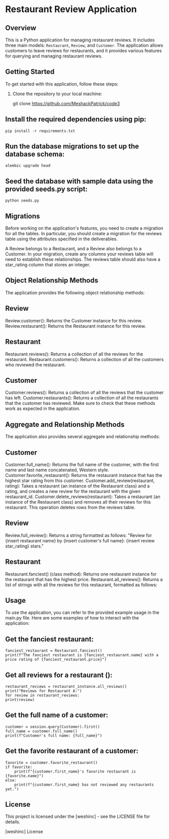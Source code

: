 # Restaurant Review Application

## Overview

This is a Python application for managing restaurant reviews. It includes three main models: `Restaurant`, `Review`, and `Customer`. The application allows customers to leave reviews for restaurants, and it provides various features for querying and managing restaurant reviews.


## Getting Started

To get started with this application, follow these steps:

1. Clone the repository to your local machine:

   
   git clone https://github.com/MeshackPatrick/code3
## Install the required dependencies using pip:
    pip install -r requirements.txt
## Run the database migrations to set up the database schema:
    alembic upgrade head
## Seed the database with sample data using the provided seeds.py script:
    python seeds.py
## Migrations

Before working on the application's features, you need to create a migration for all the tables. In particular, you should create a migration for the reviews table using the attributes specified in the deliverables.

A Review belongs to a Restaurant, and a Review also belongs to a Customer. In your migration, create any columns your reviews table will need to establish these relationships.
The reviews table should also have a star_rating column that stores an integer.

## Object Relationship Methods

The application provides the following object relationship methods:

## Review
Review.customer(): Returns the Customer instance for this review.
Review.restaurant(): Returns the Restaurant instance for this review.
## Restaurant
Restaurant.reviews(): Returns a collection of all the reviews for the restaurant.
Restaurant.customers(): Returns a collection of all the customers who reviewed the restaurant.
## Customer
Customer.reviews(): Returns a collection of all the reviews that the customer has left.
Customer.restaurants(): Returns a collection of all the restaurants that the customer has reviewed.
Make sure to check that these methods work as expected in the application.

## Aggregate and Relationship Methods

The application also provides several aggregate and relationship methods:

## Customer
Customer.full_name(): Returns the full name of the customer, with the first name and last name concatenated, Western style.
Customer.favorite_restaurant(): Returns the restaurant instance that has the highest star rating from this customer.
Customer.add_review(restaurant, rating): Takes a restaurant (an instance of the Restaurant class) and a rating, and creates a new review for the restaurant with the given restaurant_id.
Customer.delete_reviews(restaurant): Takes a restaurant (an instance of the Restaurant class) and removes all their reviews for this restaurant. This operation deletes rows from the reviews table.
## Review
Review.full_review(): Returns a string formatted as follows: "Review for {insert restaurant name} by {insert customer's full name}: {insert review star_rating} stars."
## Restaurant
Restaurant.fanciest() (class method): Returns one restaurant instance for the restaurant that has the highest price.
Restaurant.all_reviews(): Returns a list of strings with all the reviews for this restaurant, formatted as follows:

## Usage

To use the application, you can refer to the provided example usage in the main.py file. Here are some examples of how to interact with the application:

## Get the fanciest restaurant:
    fanciest_restaurant = Restaurant.fanciest()
    print(f"The fanciest restaurant is {fanciest_restaurant.name} with a price rating of {fanciest_restaurant.price}")
## Get all reviews for a restaurant ():
    restaurant_reviews = restaurant_instance.all_reviews()
    print("Reviews for Restaurant A:")
    for review in restaurant_reviews:
    print(review)
## Get the full name of a customer:
    customer = session.query(Customer).first()
    full_name = customer.full_name()
    print(f"Customer's full name: {full_name}")
## Get the favorite restaurant of a customer:
    favorite = customer.favorite_restaurant()
    if favorite:
        print(f"{customer.first_name}'s favorite restaurant is {favorite.name}")
    else:
        print(f"{customer.first_name} has not reviewed any restaurants yet.")

## License
This project is licensed under the [weshinc] - see the LICENSE file for details.

[weshinc] License


